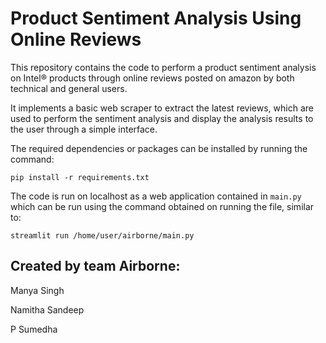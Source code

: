 # Product Sentiment Analysis Using Online Reviews

This repository contains the code to perform a product sentiment analysis on Intel® products through online reviews posted on amazon by both technical and general users. 

It implements a basic web scraper to extract the latest reviews, which are used to perform the sentiment analysis and display the analysis results to the user through a simple interface.

The required dependencies or packages can be installed by running the command:

```
pip install -r requirements.txt
```


The code is run on localhost as a web application contained in `main.py` which can be run using the command obtained on running the file, similar to:
```
streamlit run /home/user/airborne/main.py
``` 



## Created by team Airborne:

Manya Singh

Namitha Sandeep

P Sumedha
